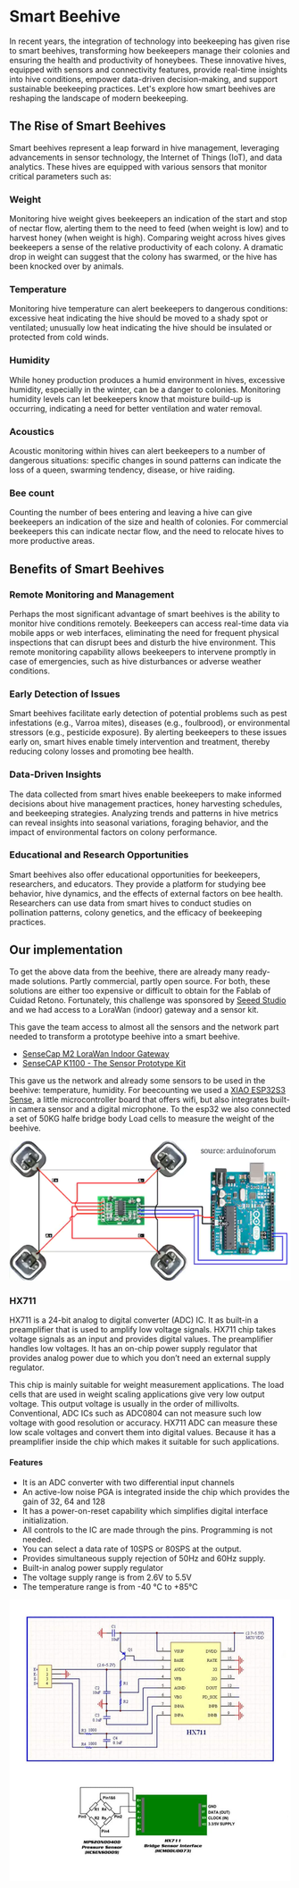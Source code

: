 # Smart Beehive

In recent years, the integration of technology into beekeeping has given rise to smart beehives, transforming how beekeepers manage their colonies and ensuring the health and productivity of honeybees. These innovative hives, equipped with sensors and connectivity features, provide real-time insights into hive conditions, empower data-driven decision-making, and support sustainable beekeeping practices. Let's explore how smart beehives are reshaping the landscape of modern beekeeping.

## The Rise of Smart Beehives

Smart beehives represent a leap forward in hive management, leveraging advancements in sensor technology, the Internet of Things (IoT), and data analytics. These hives are equipped with various sensors that monitor critical parameters such as:

### Weight

Monitoring hive weight gives beekeepers an indication of the start and stop of nectar flow, alerting them to the need to feed (when weight is low) and to harvest honey (when weight is high). Comparing weight across hives gives beekeepers a sense of the relative productivity of each colony. A dramatic drop in weight can suggest that the colony has swarmed, or the hive has been knocked over by animals.

### Temperature

Monitoring hive temperature can alert beekeepers to dangerous conditions: excessive heat indicating the hive should be moved to a shady spot or ventilated; unusually low heat indicating the hive should be insulated or protected from cold winds.

### Humidity

While honey production produces a humid environment in hives, excessive humidity, especially in the winter, can be a danger to colonies. Monitoring humidity levels can let beekeepers know that moisture build-up is occurring, indicating a need for better ventilation and water removal.

### Acoustics

Acoustic monitoring within hives can alert beekeepers to a number of dangerous situations: specific changes in sound patterns can indicate the loss of a queen, swarming tendency, disease, or hive raiding.

### Bee count

Counting the number of bees entering and leaving a hive can give beekeepers an indication of the size and health of colonies. For commercial beekeepers this can indicate nectar flow, and the need to relocate hives to more productive areas.

## Benefits of Smart Beehives

### Remote Monitoring and Management

Perhaps the most significant advantage of smart beehives is the ability to monitor hive conditions remotely. Beekeepers can access real-time data via mobile apps or web interfaces, eliminating the need for frequent physical inspections that can disrupt bees and disturb the hive environment. This remote monitoring capability allows beekeepers to intervene promptly in case of emergencies, such as hive disturbances or adverse weather conditions.

### Early Detection of Issues

Smart beehives facilitate early detection of potential problems such as pest infestations (e.g., Varroa mites), diseases (e.g., foulbrood), or environmental stressors (e.g., pesticide exposure). By alerting beekeepers to these issues early on, smart hives enable timely intervention and treatment, thereby reducing colony losses and promoting bee health.

### Data-Driven Insights

The data collected from smart hives enable beekeepers to make informed decisions about hive management practices, honey harvesting schedules, and beekeeping strategies. Analyzing trends and patterns in hive metrics can reveal insights into seasonal variations, foraging behavior, and the impact of environmental factors on colony performance.

### Educational and Research Opportunities

Smart beehives also offer educational opportunities for beekeepers, researchers, and educators. They provide a platform for studying bee behavior, hive dynamics, and the effects of external factors on bee health. Researchers can use data from smart hives to conduct studies on pollination patterns, colony genetics, and the efficacy of beekeeping practices.

## Our implementation

To get the above data from the beehive, there are already many ready-made solutions. Partly commercial, partly open source. For both, these solutions are either too expensive or difficult to obtain for the Fablab of Cuidad Retono. Fortunately, this challenge was sponsored by [Seeed Studio](https://seeedstudio.com) and we had access to a LoraWan (indoor) gateway and a sensor kit.

This gave the team access to almost all the sensors and the network part needed to transform a prototype beehive into a smart beehive.

* [SenseCap M2 LoraWan Indoor Gateway](https://www.seeedstudio.com/SenseCAP-LoRaWAN-Starter-Kit-US915-p-5790.html)
* [SenseCAP K1100 - The Sensor Prototype Kit](https://www.seeedstudio.com/Seeed-Studio-LoRaWAN-Dev-Kit-p-5370.html)

This gave us the network and already some sensors to be used in the beehive:
temperature, humidity. For beecounting we used a [XIAO ESP32S3
Sense](https://www.seeedstudio.com/XIAO-ESP32S3-Sense-p-5639.html), a little
microcontroller board that offers wifi, but also integrates built-in camera
sensor and a digital microphone. To the esp32 we also connected a set of 50KG
halfe bridge body Load cells to measure the weight of the beehive.

![](./connecting-4-load-cells-to-build-load-cells-2579477808.webp)

### HX711

HX711 is a 24-bit analog to digital converter (ADC) IC. It as built-in a
preamplifier that is used to amplify low voltage signals. HX711 chip takes
voltage signals as an input and provides digital values.  The preamplifier
handles low voltages. It has an on-chip power supply regulator that provides
analog power due to which you don’t need an external supply regulator.

This chip is mainly suitable for weight measurement applications. The load
cells that are used in weight scaling applications give very low output
voltage. This output voltage is usually in the order of millivolts.
Conventional, ADC ICs such as ADC0804 can not measure such low voltage with
good resolution or accuracy. HX711 ADC can measure these low scale voltages and
convert them into digital values.  Because it has a preamplifier inside the
chip which makes it suitable for such applications.

#### Features

- It is an ADC converter with two differential input channels
- An active-low noise PGA is integrated inside the chip which provides the gain of 32, 64 and 128
- It has a power-on-reset capability which simplifies digital interface initialization.
- All controls to the IC are made through the pins. Programming is not needed.
- You can select a data rate of 10SPS or 80SPS at the output.
- Provides simultaneous supply rejection of 50Hz and 60Hz supply.
- Built-in analog power supply regulator
- The voltage supply range is from 2.6V to 5.5V
- The temperature range is from -40 °C to +85℃

![](./hx711.jpg)
